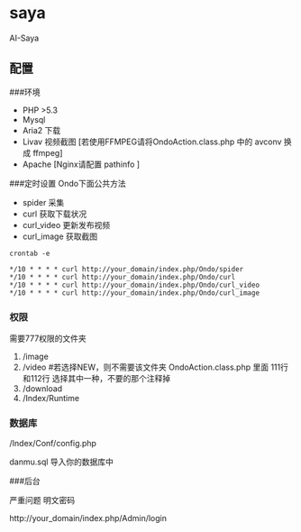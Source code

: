 saya
====

AI-Saya

## 配置

###环境

* PHP >5.3
* Mysql
* Aria2 下载 
* Livav 视频截图 [若使用FFMPEG请将OndoAction.class.php 中的 avconv 换成 ffmpeg]
* Apache [Nginx请配置 pathinfo ]



###定时设置
Ondo下面公共方法

* spider 采集
* curl 获取下载状况
* curl_video 更新发布视频
* curl_image 获取截图

```
crontab -e
```

```	    
*/10 * * * * curl http://your_domain/index.php/Ondo/spider
*/10 * * * * curl http://your_domain/index.php/Ondo/curl
*/10 * * * * curl http://your_domain/index.php/Ondo/curl_video
*/10 * * * * curl http://your_domain/index.php/Ondo/curl_image
```	    

### 权限
需要777权限的文件夹
1. /image
2. /video #若选择NEW，则不需要该文件夹 OndoAction.class.php 里面 111行 和112行 选择其中一种，不要的那个注释掉
3. /download
4. /Index/Runtime

### 数据库
/Index/Conf/config.php

danmu.sql 导入你的数据库中

###后台

严重问题 明文密码

http://your_domain/index.php/Admin/login
